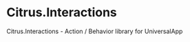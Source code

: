 Citrus.Interactions
===================

Citrus.Interactions - Action / Behavior library for UniversalApp
